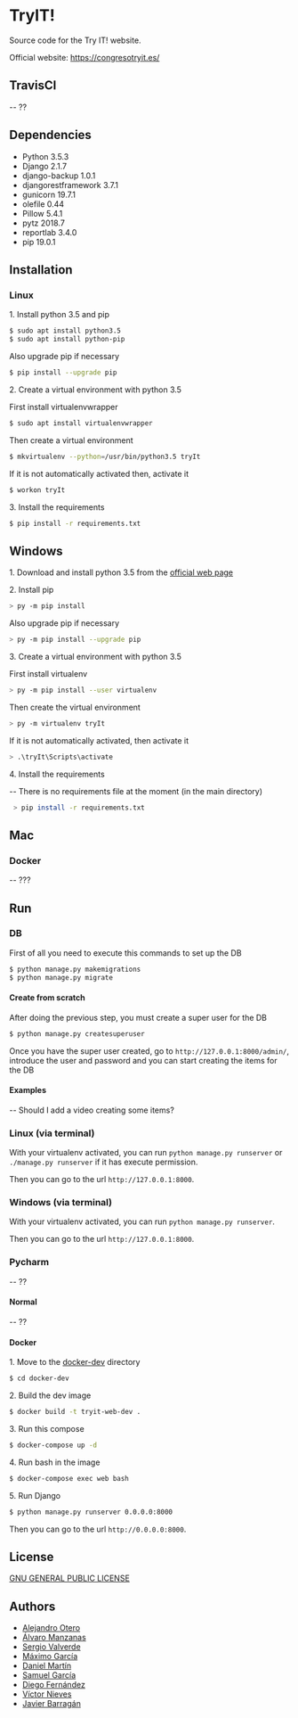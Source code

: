 # TryIT!
Source code for the Try IT! website.

Official website: https://congresotryit.es/
## TravisCI
-- ??
## Dependencies
- Python 3.5.3
- Django 2.1.7
- django-backup 1.0.1
- djangorestframework 3.7.1
- gunicorn 19.7.1
- olefile 0.44
- Pillow 5.4.1
- pytz 2018.7
- reportlab 3.4.0
- pip 19.0.1

## Installation

### Linux 
1\. Install python 3.5 and pip
```bash
$ sudo apt install python3.5
$ sudo apt install python-pip
```
Also upgrade pip if necessary
```bash
$ pip install --upgrade pip
```
2\. Create a virtual environment with python 3.5

First install virtualenvwrapper
```bash
$ sudo apt install virtualenvwrapper
```
Then create a virtual environment
```bash
$ mkvirtualenv --python=/usr/bin/python3.5 tryIt
```
If it is not automatically activated then, activate it
```bash
$ workon tryIt
```
3\. Install the requirements
```bash
$ pip install -r requirements.txt
```

## Windows 
1\. Download and install python 3.5 from the [official web page](https://www.python.org/downloads/windows/)

2\. Install pip
```bash
> py -m pip install
```
Also upgrade pip if necessary
```bash
> py -m pip install --upgrade pip
```
3\. Create a virtual environment with python 3.5

First install virtualenv
```bash
> py -m pip install --user virtualenv
```
Then create the virtual environment
```bash
> py -m virtualenv tryIt
```
If it is not automatically activated, then activate it
```bash
> .\tryIt\Scripts\activate
```
4\. Install the requirements

-- There is no requirements file at the moment (in the main directory)
```bash
 > pip install -r requirements.txt
```
## Mac 

### Docker
-- ???
## Run

### DB
First of all you need to execute this commands to set up the DB
```bash
$ python manage.py makemigrations
$ python manage.py migrate
```
#### Create from scratch
After doing the previous step, you must create a super user for the DB
```bash
$ python manage.py createsuperuser
```
Once you have the super user created, go to `http://127.0.0.1:8000/admin/`, introduce the user and password and you can start creating the items for the DB
#### Examples
-- Should I add a video creating some items?
 
### Linux (via terminal)
With your virtualenv activated, you can run `python manage.py runserver` or `./manage.py runserver` if it has execute permission.

Then you can go to the url `http://127.0.0.1:8000`.

### Windows (via terminal)
With your virtualenv activated, you can run `python manage.py runserver`.

Then you can go to the url `http://127.0.0.1:8000`.

### Pycharm
-- ??
#### Normal
-- ??
#### Docker
1\. Move to the [docker-dev](/docker-dev) directory
```bash
$ cd docker-dev
```
2\. Build the dev image 
```bash
$ docker build -t tryit-web-dev .
```
3\. Run this compose 
```bash
$ docker-compose up -d
```
4\. Run bash in the image 
```bash
$ docker-compose exec web bash
```
5\. Run Django
```bash
$ python manage.py runserver 0.0.0.0:8000
```
Then you can go to the url `http://0.0.0.0:8000`.
## License
[GNU GENERAL PUBLIC LICENSE](/LICENSE)


## Authors
- [Alejandro Otero](https://github.com/lexotero)
- [Álvaro Manzanas](https://github.com/alvarogtx300)
- [Sergio Valverde](https://github.com/svg153)
- [Máximo García](https://github.com/onmax)
- [Daniel Martín](https://github.com/mdmoreno)
- [Samuel García](https://github.com/samgh96)
- [Diego Fernández](https://github.com/diegofpb)
- [Víctor Nieves](https://github.com/VictorNS69)
- [Javier Barragán](https://github.com/JavierBH)
